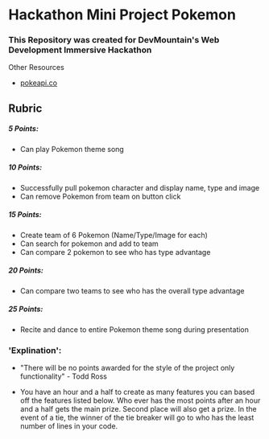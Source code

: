 # Hackathon Mini Project Pokemon 

### This Repository was created for DevMountain's Web Development Immersive Hackathon

Other Resources 

- [pokeapi.co](https://pokeapi.co/) 

## Rubric

##### 5 Points:
- Can play Pokemon theme song

##### 10 Points:
- Successfully pull pokemon character and display name, type and image
- Can remove Pokemon from team on button click

##### 15 Points:
- Create team of 6 Pokemon (Name/Type/Image for each)
- Can search for pokemon and add to team
- Can compare 2 pokemon to see who has type advantage

##### 20 Points:
- Can compare two teams to see who has the overall type advantage

##### 25 Points: 
- Recite and dance to entire Pokemon theme song during presentation

### 'Explination':

- "There will be no points awarded for the style of the project only functionality" - Todd Ross

- You have an hour and a half to create as many features you can based off the features listed below. Who ever has the most points after an hour and a half gets the main prize. Second place will also get a prize. In the event of a tie, the winner of the tie breaker will go to who has the least number of lines in your code.


